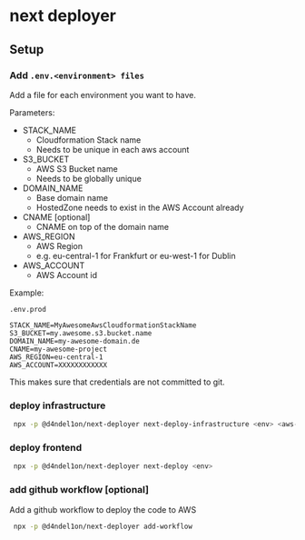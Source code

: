 # next deployer

## Setup

### Add `.env.<environment> files`

Add a file for each environment you want to have.

Parameters:
* STACK_NAME
  * Cloudformation Stack name
  * Needs to be unique in each aws account
* S3_BUCKET
  * AWS S3 Bucket name 
  * Needs to be globally unique
* DOMAIN_NAME
  * Base domain name
  * HostedZone needs to exist in the AWS Account already
* CNAME [optional]
  * CNAME on top of the domain name
* AWS_REGION
  * AWS Region
  * e.g. eu-central-1 for Frankfurt or eu-west-1 for Dublin
* AWS_ACCOUNT
  * AWS Account id

Example:

`.env.prod`
```
STACK_NAME=MyAwesomeAwsCloudformationStackName
S3_BUCKET=my.awesome.s3.bucket.name
DOMAIN_NAME=my-awesome-domain.de
CNAME=my-awesome-project
AWS_REGION=eu-central-1
AWS_ACCOUNT=XXXXXXXXXXXX
```

This makes sure that credentials are not committed to git.

### deploy infrastructure
```bash
 npx -p @d4ndel1on/next-deployer next-deploy-infrastructure <env> <aws-profile>
```

### deploy frontend
```bash
 npx -p @d4ndel1on/next-deployer next-deploy <env>
```

### add github workflow [optional]

Add a github workflow to deploy the code to AWS
```bash
 npx -p @d4ndel1on/next-deployer add-workflow
```